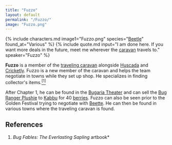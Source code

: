```yaml
---
title: "Fuzzo"
layout: default
permalink: "/Fuzzo/"
image: "Fuzzo.png"
---
```

{% include characters.md image1="Fuzzo.png" species="[Beetle](/Beetle)" found_at="Various" %}
{% include quote.md input="I am done here. If you want more deals in the future, meet me wherever the [caravan](/traveling_caravan) travels to." speaker="Fuzzo" %}

**Fuzzo** is a member of the [traveling caravan](/traveling_caravan) alongside [Huscada](/Huscada) and [Cricketly](/Cricketly). Fuzzo is a new member of the caravan and helps the team negotiate in towns while they set up shop. He specializes in finding collector's items.[<sup>[1]</sup>](#references)

After Chapter 1, he can be found in the [Bugaria Theater](/Bugaria_Theater) and can sell the [Bug Ranger Plushie](/Bug_Ranger_Plushie) to [Kabbu](/Kabbu) for 40 [berries](/berries). Fuzzo can also be seen prior to the Golden Festival trying to negotiate with [Beette](/Beette). He can then be found in various towns where the traveling caravan is found.

## References
1. *Bug Fables: The Everlasting Sapling* artbook*
